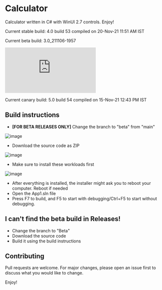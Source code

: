 # Calculator

Calculator written in C# with WinUI 2.7 controls. Enjoy!

Current stable build: 4.0 build 53 compiled on 20-Nov-21 11:51 AM IST

Current beta build: 3.0_211106-1957

![How to get beta releases](https://github.com/donut2008/Calculator/blob/main/README.md#build-instructions)

Current canary build: 5.0 build 54 compiled on 15-Nov-21 12:43 PM IST

## Build instructions

- **[FOR BETA RELEASES ONLY]** Change the branch to "beta" from "main"

![image](https://user-images.githubusercontent.com/76439683/141974315-74753a10-7b02-4aa7-a22c-e0c4a4690281.png)

- Download the source code as ZIP

![image](https://user-images.githubusercontent.com/76439683/137626379-11fdc676-a341-467e-ad17-21d790b0d29a.png)

- Make sure to install these workloads first

![image](https://user-images.githubusercontent.com/76439683/137626437-0178c3bf-36cb-443b-b79e-f454a6b8f13a.png)

- After everything is installed, the installer might ask you to reboot your computer. Reboot if needed
- Open the App1.sln file
- Press F7 to build, and F5 to start with debugging/Ctrl+F5 to start without debugging.

## I can't find the beta build in Releases!

- Change the branch to "Beta"
- Download the source code
- Build it using the build instructions

## Contributing
Pull requests are welcome. For major changes, please open an issue first to discuss what you would like to change.

Enjoy!
